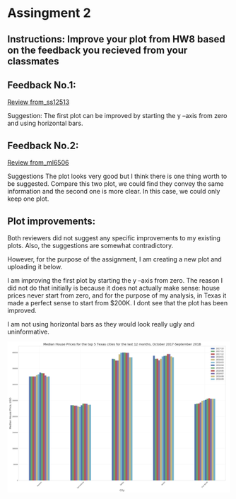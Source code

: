 
# Assingment 2

## Instructions: Improve your plot from HW8 based on the feedback you recieved from your classmates


## Feedback No.1:

[Review from_ss12513](https://github.com/eb3237/PUI2018_eb3237/blob/master/HW8_eb3237/eb3237_plotReview_ss12513.md)

Suggestion:
The first plot can be improved by starting the y –axis from zero and using horizontal bars.

## Feedback No.2:

[Review from_ml6506](https://github.com/eb3237/PUI2018_eb3237/blob/master/HW8_eb3237/eb3237_plotReview_ml6506.md)


Suggestions
The plot looks very good but I think there is one thing worth to be suggested. 
Compare this two plot, we could find they convey the same information and the second one is more clear. 
In this case, we could only keep one plot.

## Plot improvements:

Both reviewers did not suggest any specific improvements to my existing plots. Also, the suggestions are somewhat contradictory.

However, for the purpose of the assignment, I am creating a new plot and uploading it below. 

I am improving the first plot by starting the y –axis from zero. The reason I did not do that initially is because it does not actually make sense: house prices never start from zero, and for the purpose of my analysis, in Texas it made a perfect sense to start from $200K. I dont see that the plot has been improved. 

I am not using horizontal bars as they would look really ugly and uninformative.  



![](https://raw.githubusercontent.com/eb3237/PUI2018_eb3237/master/HW11_eb3237/Screen%20Shot%202018-12-04%20at%2010.00.48%20PM.png)
